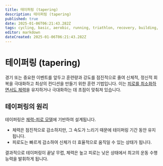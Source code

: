```yaml
---
title: 테이퍼링 (tapering)
description: 테이퍼링 (tapering)
published: true
date: 2025-01-06T06:21:43.282Z
tags: cycling, basic, aerobic, running, triathlon, recovery, building, growth, race
editor: markdown
dateCreated: 2025-01-06T06:21:43.282Z
---
```


# 테이퍼링 (tapering)
경기 또는 중요한 이벤트를 앞두고 훈련량과 강도를 점진적으로 줄여 신체적, 정신적 회복을 극대화하고 최상의 컨디션을 만들기 위한 훈련 기법입니다. 이는 [피로를 최소화하면서도 체력](/ko/aerobic/term/fitnessNfatigue)을 유지하거나 극대화하는 데 초점이 맞춰져 있습니다.

## 테이퍼링의 원리
테이퍼링은 [체력-피로 모델](/ko/aerobic/term/fitnessNfatigue)에 기반하여 설계됩니다.

* 체력은 점진적으로 감소하지만, 그 속도가 느리기 때문에 테이퍼링 기간 동안 유지됩니다.
* 피로도는 빠르게 감소하여 신체가 더 효율적으로 움직일 수 있는 상태가 됩니다.

결과적으로 테이퍼링이 끝날 무렵, 체력은 높고 피로는 낮은 상태에서 최고의 운동 수행 능력을 발휘하게 됩니다.